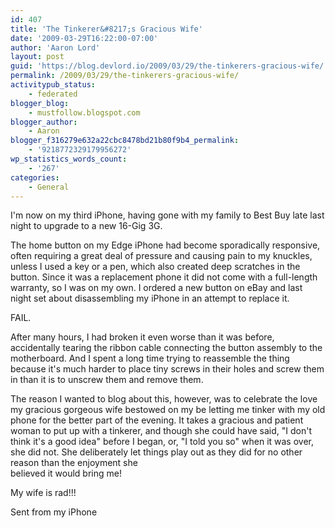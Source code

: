 ```yaml
---
id: 407
title: 'The Tinkerer&#8217;s Gracious Wife'
date: '2009-03-29T16:22:00-07:00'
author: 'Aaron Lord'
layout: post
guid: 'https://blog.devlord.io/2009/03/29/the-tinkerers-gracious-wife/'
permalink: /2009/03/29/the-tinkerers-gracious-wife/
activitypub_status:
    - federated
blogger_blog:
    - mustfollow.blogspot.com
blogger_author:
    - Aaron
blogger_f316279e632a22cbc8478bd21b80f9b4_permalink:
    - '9218772329179956272'
wp_statistics_words_count:
    - '267'
categories:
    - General
---
```


I'm now on my third iPhone, having gone with my family to Best Buy  late last night to upgrade to a new 16-Gig 3G.<p>The home button on my Edge iPhone had become sporadically responsive,  often requiring a great deal of pressure and causing pain to my  knuckles, unless I used a key or a pen, which also created deep scratches in the button.  Since it  was a replacement phone it did not come with a full-length warranty,  so I was on my own. I ordered a new button on eBay and last night set  about disassembling my iPhone in an attempt to replace it.</p><p>FAIL.</p><p>After many hours, I had broken it even worse than it was before,  accidentally tearing the ribbon cable connecting the button assembly  to the motherboard. And I spent a long time trying to reassemble the  thing because it's much harder to place tiny screws in their holes and  screw them in than it is to unscrew them and remove them.</p><p>The reason I wanted to blog about this, however, was to celebrate the  love my gracious gorgeous wife bestowed on my be letting me tinker with my old phone for the better part of the evening. It takes a  gracious and patient woman to put up with a tinkerer, and though she  could have said, "I don't think it's a good idea" before I began, or,  "I told you so" when it was over, she did not. She deliberately let  things play out as they did for no other reason than the enjoyment she <br />believed it would bring me!</p><p>My wife is rad!!!</p><p>Sent from my iPhone</p>